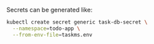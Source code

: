 Secrets can be generated like:

```bash
kubectl create secret generic task-db-secret \
  --namespace=todo-app \
  --from-env-file=taskms.env
```